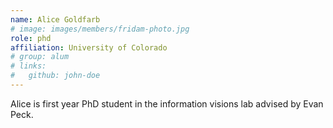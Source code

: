 ```yaml
---
name: Alice Goldfarb
# image: images/members/fridam-photo.jpg
role: phd
affiliation: University of Colorado
# group: alum
# links:
#   github: john-doe
---
```


Alice is first year PhD student in the information visions lab advised by Evan Peck.
